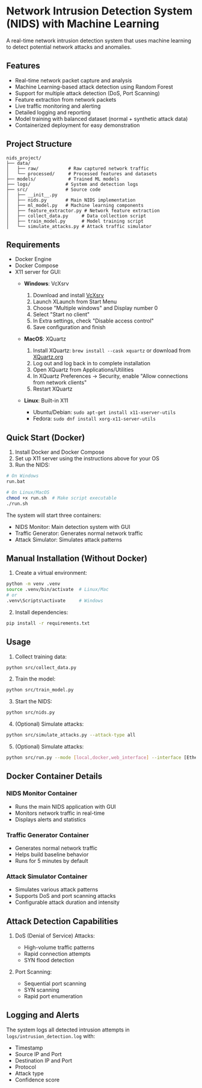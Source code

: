 # Network Intrusion Detection System (NIDS) with Machine Learning

A real-time network intrusion detection system that uses machine learning to detect potential network attacks and anomalies.

## Features

- Real-time network packet capture and analysis
- Machine Learning-based attack detection using Random Forest
- Support for multiple attack detection (DoS, Port Scanning)
- Feature extraction from network packets
- Live traffic monitoring and alerting
- Detailed logging and reporting
- Model training with balanced dataset (normal + synthetic attack data)
- Containerized deployment for easy demonstration

## Project Structure

```
nids_project/
├── data/
│   ├── raw/           # Raw captured network traffic
│   └── processed/     # Processed features and datasets
├── models/            # Trained ML models
├── logs/             # System and detection logs
├── src/              # Source code
│   ├── __init__.py
│   ├── nids.py       # Main NIDS implementation
│   ├── ml_model.py   # Machine learning components
│   ├── feature_extractor.py # Network feature extraction
│   ├── collect_data.py     # Data collection script
│   ├── train_model.py      # Model training script
│   └── simulate_attacks.py # Attack traffic simulator
```

## Requirements

- Docker Engine
- Docker Compose
- X11 server for GUI:
  - **Windows**: VcXsrv
    1. Download and install [VcXsrv](https://sourceforge.net/projects/vcxsrv/)
    2. Launch XLaunch from Start Menu
    3. Choose "Multiple windows" and Display number 0
    4. Select "Start no client"
    5. In Extra settings, check "Disable access control"
    6. Save configuration and finish
  
  - **MacOS**: XQuartz
    1. Install XQuartz: `brew install --cask xquartz` or download from [XQuartz.org](https://www.xquartz.org/)
    2. Log out and log back in to complete installation
    3. Open XQuartz from Applications/Utilities
    4. In XQuartz Preferences -> Security, enable "Allow connections from network clients"
    5. Restart XQuartz
  
  - **Linux**: Built-in X11
    - Ubuntu/Debian: `sudo apt-get install x11-xserver-utils`
    - Fedora: `sudo dnf install xorg-x11-server-utils`

## Quick Start (Docker)

1. Install Docker and Docker Compose
2. Set up X11 server using the instructions above for your OS
3. Run the NIDS:

```bash
# On Windows
run.bat

# On Linux/MacOS
chmod +x run.sh  # Make script executable
./run.sh
```

The system will start three containers:
- NIDS Monitor: Main detection system with GUI
- Traffic Generator: Generates normal network traffic
- Attack Simulator: Simulates attack patterns

## Manual Installation (Without Docker)

1. Create a virtual environment:
```bash
python -m venv .venv
source .venv/bin/activate  # Linux/Mac
# or
.venv\Scripts\activate     # Windows
```

2. Install dependencies:
```bash
pip install -r requirements.txt
```

## Usage

1. Collect training data:
```bash
python src/collect_data.py
```

2. Train the model:
```bash
python src/train_model.py
```

3. Start the NIDS:
```bash
python src/nids.py
```

4. (Optional) Simulate attacks:
```bash
python src/simulate_attacks.py --attack-type all
```

5. (Optional) Simulate attacks:
```bash
python src/run.py --mode [local,docker,web_interface] --interface [Ethernet,WiFi #use ipconfig command in powershell to get all the interfaces] all
```

## Docker Container Details

### NIDS Monitor Container
- Runs the main NIDS application with GUI
- Monitors network traffic in real-time
- Displays alerts and statistics

### Traffic Generator Container
- Generates normal network traffic
- Helps build baseline behavior
- Runs for 5 minutes by default

### Attack Simulator Container
- Simulates various attack patterns
- Supports DoS and port scanning attacks
- Configurable attack duration and intensity

## Attack Detection Capabilities

1. DoS (Denial of Service) Attacks:
   - High-volume traffic patterns
   - Rapid connection attempts
   - SYN flood detection

2. Port Scanning:
   - Sequential port scanning
   - SYN scanning
   - Rapid port enumeration

## Logging and Alerts

The system logs all detected intrusion attempts in `logs/intrusion_detection.log` with:
- Timestamp
- Source IP and Port
- Destination IP and Port
- Protocol
- Attack type
- Confidence score





